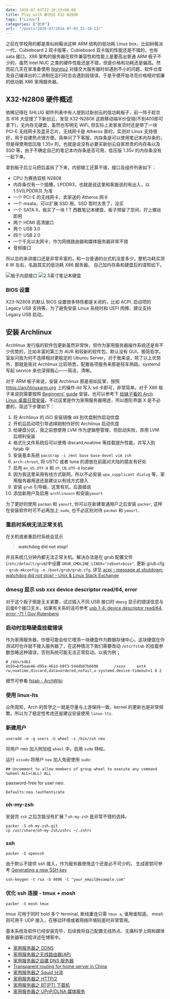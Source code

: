 ```yaml
---
date: 2016-07-03T22:10:13+08:00
title: Play with 新创云 X32-N2808
tags: ["Linux"]
categories: ["技术"]
url:  "/posts/2016-07/2016-07-03_22-10-13/"
---
```


之前在学校用的都是类似树莓派这种 ARM 结构的低功耗 Linux box，比如树莓派一代，Cubieboard 2 双卡版等，Cubieboard 双卡版的性能还是不错的，也有 sata 接口。X86 架构的服务器在软件兼容性和性能上是要高出普通 ARM 板子不少的，虽然 Intel NUC 之类的硬件性能还是不错，但是价格和功耗还是偏高。然而前几天在家准备使用 [Nghttp2](https://nghttp2.org/) 对接交大服务器时却遇到不小的问题，软件仓库及自己编译出的二进制在运行时总会遇到段错误，于是乎便开始寻觅价格相对低廉的低功耗 X86 家用服务器。

## X32-N2808 硬件概述

依稀记得在 SHLUG 邮件列表中有人提到过新创云的低功耗板子，前一阵子趁京东 618 大促搜了下新创云，发现 X32-N2808 这款移动端半价促销(不到400即可拿下)，无内存无硬盘，虽然也写明无 WiFi, 但实际上卖家发货时还是带了一块 PCI-E 无线网卡及蓝牙芯片，无线网卡是 Atheros 家的，实测对 Linux 支持很好，用于自建热点很方便。简单问了下客服，内存条是可以使用笔记本内存条的，但是得使用低压版 1.35v 的，也就是说没有必要买新创云自家昂贵的内存条以及 SSD 等，由于不确定自己的笔记本内存条是否可用，低压版 1.35v 的内存条没有一起下单。

拿到板子后立马把后盖拆了下来，内部做工还算不错，接口及组件列表如下：

- CPU 为赛扬双核 N2808
- 内存条仅有一个插槽，LPDDR3，也就是说这里和客服说的有出入，以 1.5V(LPDDR3) 为准
- 一个 PCI-E 的无线网卡，卖家送的 Atheros 网卡
- 一个 msata，可以扩展 SSD 用，SSD 暂时太贵了，没买
- 一个 SATA II，我买了一块 1 T 西数笔记本硬盘，板子预留了空间，拧上螺丝即用
- 两个 HDMI 高清接口
- 两个 USB 3.0
- 四个 USB 2.0
- 一个千兆以太网卡，作为网络路由器和媒体服务器非常不错
- 音频接口

所以总的来讲接口还是非常丰富的，和一台普通的台式机没差多少。整机功耗实测 6 W 左右，名副其实的低功耗 X86 服务器。
自己加内存条和硬盘后的谍照如下。

![板子内部接口](/pictures/misc/x32-n2808-1.jpg)
![2.5英寸笔记本硬盘](/pictures/misc/x32-n2808-2.jpg)

### BIOS 设置

X23-N2808 的默认 BIOS 设置很多特性都是关闭的，比如 ACPI, 启动项的 Legacy USB 支持等，为了避免安装 Linux 系统时和 UEFI 肉搏，建议支持 Legacy USB 启动。

## 安装 Archlinux

Archlinux 发行版的软件包更新虽然非常快，但作为家用服务器操作系统还是有不少优势的，比如丰富的第三方 AUR 和较新的软件包，默认没有 GUI，极简哲学。室友问我为何不选择相对更稳定的 Ubuntu Server，对于我来说，除了以上优势外，那就是我对 Archlinux 比较熟悉，配置各项服务来那是轻车熟路。systemd 写起 service 来也深得我心——简洁，清晰。

对于 ARM 板子来说，安装 Archlinux 那是易如反掌，按照 <https://archlinuxarm.org> 上的操作 dd 写入 sd 卡即可，非常简单。对于 X86 板子来说则需要按照 [Beginners' guide](https://wiki.archlinux.org/index.php/Beginners%27_guide) 安装。也可以参考下 [给妹子看的 Arch Linux 桌面日常安装](https://bigeagle.me/2014/06/archlinux-install-for-beginners/)，不过这里是作为家用服务器用途，所以图形界面 X 是不必要的，简述下步骤如下：

1. 将 Archlinux 的 ISO 安装镜像 dd 到优盘制作启动优盘
2. 开机后启动项引导选择刚制作好的 Archlinux 启动优盘
3. 给硬盘分区，我之前想使用 LVM 作为逻辑卷管理，但启动失败，弃用 LVM 后顺利安装
4. 格式化文件系统后可以使用 discard,noatime 等挂载提升性能，并写入到 fstab 中
5. 安装基本系统 `pacstrap -i /mnt base base-devel vim zsh`
6. `arch-chroot`, 将 USTC 或者 tuna 的源放在前面对大陆的朋友有好处
7. 启用 `en_US.UTF-8` 和 `zh_CN.UTF-8` locale
8. 因为我这里采用有线方式联网，所以不必安装 `wpa_supplicant dialog` 等，家用服务器用途还是建议以有线方式接入
9. 安装 `grub` 引导器，这里有坑，后面细说
10. 添加新用户及启用 `archlinuxcn` 和安装`yaourt`

为了更好的使用 `pacman` 和 `yaourt`, 你可以在新建普通用户之后安装 `packer`, 这样在安装软件时可不必再加上 `sudo`, 也不必区别对待 `pacman` 和 `yaourt`.

### 重启时系统无法正常关机

在关机或者重启时系统会显示
> **watchdog did not stop!**

并且系统几分钟内都无法正常关机。解决办法是在 grub 配置文件(`/etc/default/grub`)中设置 `GRUB_CMDLINE_LINUX="reboot=bios"`.  更新 grub.cfg - `grub-mkconfig -o /boot/grub/grub.cfg`. 详见 [acpi - message at shutdown: watchdog did not stop! - Unix & Linux Stack Exchange](http://unix.stackexchange.com/questions/249654/message-at-shutdown-watchdog-did-not-stop)

### dmesg 显示 usb xxx device descriptor read/64, error

对于这个板子倒是无关紧要，试过插入不同 USB 接口时 `dmesg` 显示的错误信息与后面6个接口无关。如果有关系的话可参考
[usb 1-4: device descriptor read/64, error -71 | Guy Rutenberg](https://www.guyrutenberg.com/2008/06/26/usb-1-4-device-descriptor-read64-error-71/)

### 启动时忽略硬盘挂载错误

作为家用服务器，你很可能会给它增添一块硬盘作为数据存储中心，这块硬盘在你测试时也许就不接入服务器了，在这种情况下我们需要改动 `/etc/fstab` 的挂载参数忽略这种错误，否则系统可能无法正常启动。以我为例；
```
# /dev/sdb1
UUID=bf5aae46-d95a-461d-b9f3-544db87b6696       /xxxx     ext4            rw,noatime,discard,data=ordered,nofail,x-systemd.device-timeout=1 0 2
```
细节可参看 [fstab - ArchWiki](https://wiki.archlinux.org/index.php/fstab#Automount_with_systemd)

### 使用 linux-lts

众所周知，Arch 的哲学之一就是尽量与上游保持一致，kernel 的更新也是非常频繁，所以为了稳定性考虑还是建议安装使用 `linux-lts`.

### 新建用户

```
useradd -m -g users -G wheel -s /bin/zsh neo
```

将用户 neo 加入附加组 `wheel` 中，启用 `sudo` 特权。

运行 `visudo` 将用户 `neo` 加入免密使用 `sudo`:
```
## Uncomment to allow members of group wheel to execute any command
%wheel ALL=(ALL) ALL
```
password-free for user neo:
```
Defaults:neo !authenticate
```

### oh-my-zsh

安装完 `zsh` 之后怎能没有扩展？`oh-my-zsh` 是非常不错的选择。

```
packer -S oh-my-zsh-git
cp /usr/share/oh-my-zsh/zshrc ~/.zshrc
```

### ssh

```
packer -S openssh
```

由于默认不提供 ssh 接入，作为服务器使用这个还是必不可少的。
生成密钥可参考 [Generating a new SSH key](https://help.github.com/articles/generating-a-new-ssh-key-and-adding-it-to-the-ssh-agent/)

```
ssh-keygen -t rsa -b 4096 -C "your_email@example.com"
```

### 优化 ssh 连接 - tmux + mosh

```
packer -S mosh tmux
```

tmux 可用于同时 hold 多个 terminal, 断线重连只需 `tmux a`, 谁用谁知道。
mosh 则可用于 UDP 接入，在移动环境或者网络环境较差时非常管用。

基本系统及软件已经安装完毕，后续我将自己配置无线热点、无痛科学上网和媒体服务器等过程详述在博客中。

- [家用服务器之 DDNS](../../2016/07/DDNS-for-home-server.html)
- [家用服务器之无线路由器(AP)](../../2016/07/Access-Points-for-home-server.html)
- [家用服务器之自建 DNS 服务器](../../2014/11/cubieboard2-dns-server.html)
- [Transparent routing for home server in China](../../2016/07/Transparent-routing-for-home-server-in-China.html)
- [家用服务器之 Squid 分流](../../2016/07/Squid-for-home-server.html)
- [家用服务器之 HTTP/2](../../2016/07/HTTP-2-proxy-for-home-server.html)
- [家用服务器之 BT(PT) 下载机](../../2014/11/archlinux-bt-download.html)
- [家用服务器之 UPnP/DLNA 媒体服务](../../2014/11/archlinux-minidlna.html)